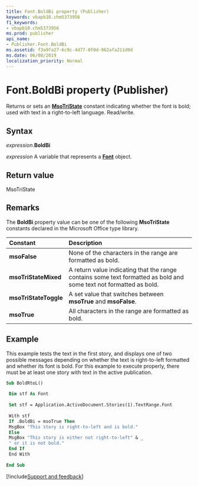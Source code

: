 ```yaml
---
title: Font.BoldBi property (Publisher)
keywords: vbapb10.chm5373956
f1_keywords:
- vbapb10.chm5373956
ms.prod: publisher
api_name:
- Publisher.Font.BoldBi
ms.assetid: f3a9fa27-6c9c-4d77-0f0d-962afa211d9d
ms.date: 06/08/2019
localization_priority: Normal
---
```



# Font.BoldBi property (Publisher)

Returns or sets an **[MsoTriState](Office.MsoTriState.md)** constant indicating whether the font is bold; used with text in a right-to-left language. Read/write.


## Syntax

_expression_.**BoldBi**

_expression_ A variable that represents a **[Font](Publisher.Font.md)** object.


## Return value

MsoTriState


## Remarks

The **BoldBi** property value can be one of the following **MsoTriState** constants declared in the Microsoft Office type library.

|Constant|Description|
|:-----|:-----|
| **msoFalse**|None of the characters in the range are formatted as bold.|
| **msoTriStateMixed**|A return value indicating that the range contains some text formatted as bold and some text not formatted as bold.|
| **msoTriStateToggle**|A set value that switches between **msoTrue** and **msoFalse**.|
| **msoTrue**|All characters in the range are formatted as bold.|

## Example

This example tests the text in the first story, and displays one of two possible messages depending on whether the text is right-to-left formatted and whether its font is bold. For this example to execute properly, there must be at least one story with text in the active publication.

```vb
Sub BoldRtoL() 
 
 Dim stf As Font 
 
 Set stf = Application.ActiveDocument.Stories(1).TextRange.Font 
 
 With stf 
 If .BoldBi = msoTrue Then 
 MsgBox "This story is right-to-left and is bold." 
 Else 
 MsgBox "This story is either not right-to-left" & _ 
 " or it is not bold." 
 End If 
 End With 
 
End Sub
```

[!include[Support and feedback](~/includes/feedback-boilerplate.md)]